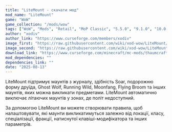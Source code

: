 ```yaml
---
title: "LiteMount - скачати мод"
mod_name: "LiteMount"
game: "WoW"
game_collection: "/mods/wow"
tags: ["WoW", "Mods", "Retail", "MoP Classic", "5.5.0", "9.1.0", "10.0.0", "11.0.0", "11.2.0"]
author: "xodiv"
author_link: "https://www.curseforge.com/members/xodiv"
image_first: "https://raw.githubusercontent.com/wiki/xod-wow/LiteMount/images/Mounts.jpg"
image_second: "https://raw.githubusercontent.com/wiki/xod-wow/LiteMount/images/Rules.jpg"
download_link: "https://www.curseforge.com/minecraft/mc-mods/thaumcraft/files/all?page=1&pageSize=20"
mod_dependencies: ""
dependencies_link: ""
date: "2025-08-13"
---
```


LiteMount підтримує маунтів з журналу, здібність Soar, подорожню форму друїда, Ghost Wolf, Running Wild, Moonfang, Flying Broom та інших маунтів, яких можна викликати предметами. LiteMount автоматично виключає літаючих маунтів у зонах, де політ недоступний.

За допомогою LiteMount ви можете створювати правила, щоб налаштовувати, які маунти викликатимуться залежно від локації, класу, спеціалізації, фракції, натиснутої клавіші-модифікатора та інших параметрів.